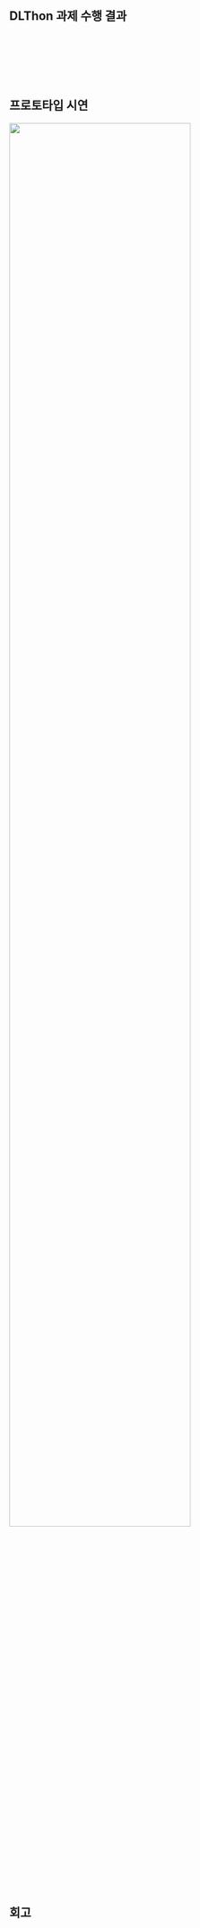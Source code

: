 ## DLThon 과제 수행 결과


<br><br>


   
<br><br>

## 프로토타입 시연
<img width="80%" src="https://github.com/Ligoan/quest/blob/main/DLThon/%EC%8B%9C%EC%97%B0-%EC%98%81%EC%83%81.gif"/>
<br><br>


## 회고
